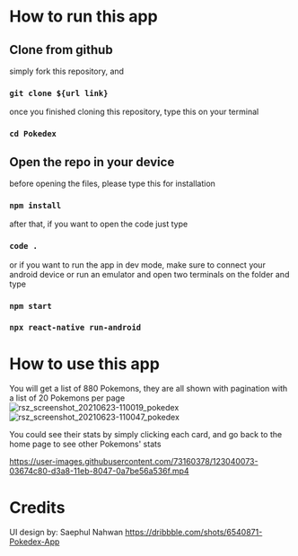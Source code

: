 # How to run this app

## Clone from github

simply fork this repository, and 
### `git clone ${url link}`

once you finished cloning this repository, type this on your terminal
### `cd Pokedex`

## Open the repo in your device
before opening the files, please type this for installation
### `npm install`

after that, if you want to open the code just type
### `code .`
or if you want to run the app in dev mode, make sure to connect your android device or run an emulator
and open two terminals on the folder and type 
### `npm start`
### `npx react-native run-android`


# How to use this app
You will get a list of 880 Pokemons, they are all shown with pagination with a list of 20 Pokemons per page
![rsz_screenshot_20210623-110019_pokedex](https://user-images.githubusercontent.com/73160378/123040355-7c66a400-d3a8-11eb-8666-494b1d8ced62.jpg)
![rsz_screenshot_20210623-110047_pokedex](https://user-images.githubusercontent.com/73160378/123040514-b8016e00-d3a8-11eb-8f99-12d4ec2db809.jpg)


You could see their stats by simply clicking each card, and go back to the home page to see other Pokemons' stats

https://user-images.githubusercontent.com/73160378/123040073-03674c80-d3a8-11eb-8047-0a7be56a536f.mp4

# Credits
UI design by: Saephul Nahwan
https://dribbble.com/shots/6540871-Pokedex-App
